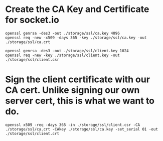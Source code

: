 # Create the CA Key and Certificate for socket.io
```
openssl genrsa -des3 -out ./storage/ssl/ca.key 4096
openssl req -new -x509 -days 365 -key ./storage/ssl/ca.key -out ./storage/ssl/ca.crt
```

```
openssl genrsa -des3 -out ./storage/ssl/client.key 1024
openssl req -new -key ./storage/ssl/client.key -out ./storage/ssl/client.csr

```
# Sign the client certificate with our CA cert.  Unlike signing our own server cert, this is what we want to do.

```
openssl x509 -req -days 365 -in ./storage/ssl/client.csr -CA ./storage/ssl/ca.crt -CAkey ./storage/ssl/ca.key -set_serial 01 -out ./storage/ssl/client.crt
```